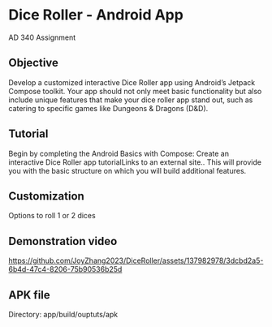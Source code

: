 # Dice Roller - Android App
AD 340 Assignment

## Objective
Develop a customized interactive Dice Roller app using Android’s Jetpack Compose toolkit. Your app should not only meet basic functionality but also include unique features that make your dice roller app stand out, such as catering to specific games like Dungeons & Dragons (D&D).

## Tutorial
Begin by completing the Android Basics with Compose: Create an interactive Dice Roller app tutorialLinks to an external site.. This will provide you with the basic structure on which you will build additional features.

## Customization
Options to roll 1 or 2 dices

## Demonstration video
https://github.com/JoyZhang2023/DiceRoller/assets/137982978/3dcbd2a5-6b4d-47c4-8206-75b90536b25d

## APK file
Directory: app/build/ouptuts/apk


